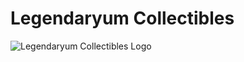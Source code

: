 # Legendaryum Collectibles
![Legendaryum Collectibles Logo](https://media.licdn.com/dms/image/C4D0BAQFRUqCmn-u-yw/company-logo_200_200/0/1662364611557?e=1701302400&v=beta&t=NmOCAc4fMa4g3Q8a5mq6G_L1AY_dSBnCypnw4qYmPag)
